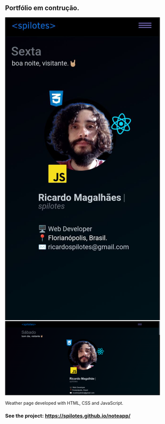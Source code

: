 ## Portfólio em contrução.

<img src="./img/mobile-home.jpeg">
<img src="./img/desktop-home.png">

Weather page developed with HTML, CSS and JavaScript.
### See the project: https://spilotes.github.io/noteapp/
